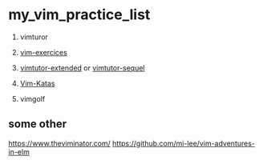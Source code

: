 # my_vim_practice_list

1. vimturor

2. [vim-exercices](https://github.com/skilldrick/vim-exercises)
3. [vimtutor-extended](https://github.com/superjer/vimtutor-extended) or [vimtutor-sequel](https://github.com/micahkepe/vimtutor-sequel)

4. [Vim-Katas](https://github.com/adomokos/Vim-Katas)

5. vimgolf

## some other

https://www.theviminator.com/
https://github.com/mi-lee/vim-adventures-in-elm
